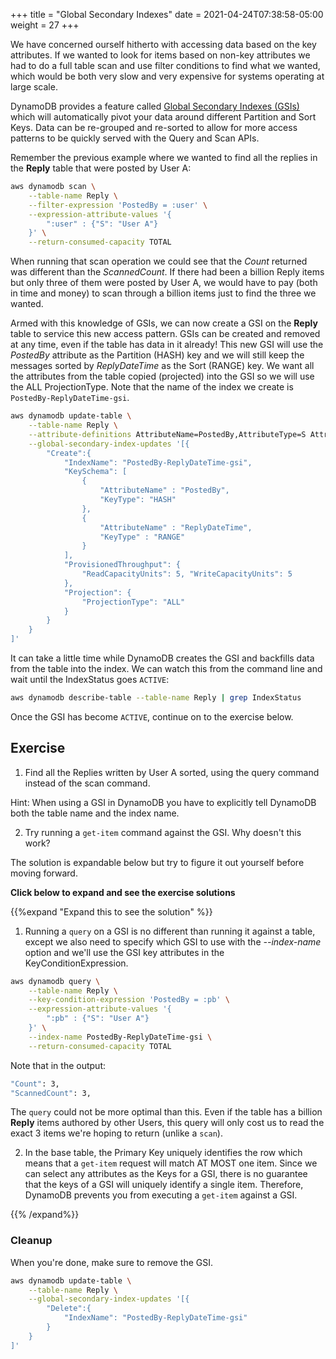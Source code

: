 +++
title = "Global Secondary Indexes"
date = 2021-04-24T07:38:58-05:00
weight = 27
+++

We have concerned ourself hitherto with accessing data based on the key attributes. If we wanted to look for items based on non-key attributes we had to do a full table scan and use filter conditions to find what we wanted, which would be both very slow and very expensive for systems operating at large scale.

DynamoDB provides a feature called [Global Secondary Indexes (GSIs)](https://docs.aws.amazon.com/amazondynamodb/latest/developerguide/GSI.html) which will automatically pivot your data around different Partition and Sort Keys. Data can be re-grouped and re-sorted to allow for more access patterns to be quickly served with the Query and Scan APIs.

Remember the previous example where we wanted to find all the replies in the **Reply** table that were posted by User A:

```bash
aws dynamodb scan \
    --table-name Reply \
    --filter-expression 'PostedBy = :user' \
    --expression-attribute-values '{
        ":user" : {"S": "User A"}
    }' \
    --return-consumed-capacity TOTAL
```

When running that scan operation we could see that the *Count* returned was different than the *ScannedCount*.  If there had been a billion Reply items but only three of them were posted by User A, we would have to pay (both in time and money) to scan through a billion items just to find the three we wanted.

Armed with this knowledge of GSIs, we can now create a GSI on the **Reply** table to service this new access pattern.  GSIs can be created and removed at any time, even if the table has data in it already! This new GSI will use the *PostedBy* attribute as the Partition (HASH) key and we will still keep the messages sorted by *ReplyDateTime* as the Sort (RANGE) key.  We want all the attributes from the table copied (projected) into the GSI so we will use the ALL ProjectionType.  Note that the name of the index we create is `PostedBy-ReplyDateTime-gsi`.

```bash
aws dynamodb update-table \
    --table-name Reply \
    --attribute-definitions AttributeName=PostedBy,AttributeType=S AttributeName=ReplyDateTime,AttributeType=S \
    --global-secondary-index-updates '[{
        "Create":{
            "IndexName": "PostedBy-ReplyDateTime-gsi",
            "KeySchema": [
                {
                    "AttributeName" : "PostedBy",
                    "KeyType": "HASH"
                },
                {
                    "AttributeName" : "ReplyDateTime",
                    "KeyType" : "RANGE"
                }
            ],
            "ProvisionedThroughput": {
                "ReadCapacityUnits": 5, "WriteCapacityUnits": 5
            },
            "Projection": {
                "ProjectionType": "ALL"
            }
        }
    }
]'
```

It can take a little time while DynamoDB creates the GSI and backfills data from the table into the index.  We can watch this from the command line and wait until the IndexStatus goes `ACTIVE`:

```bash
aws dynamodb describe-table --table-name Reply | grep IndexStatus
```

Once the GSI has become `ACTIVE`, continue on to the exercise below.

## Exercise

1. Find all the Replies written by User A sorted, using the query command instead of the scan command.

Hint: When using a GSI in DynamoDB you have to explicitly tell DynamoDB both the table name and the index name.

2. Try running a `get-item` command against the GSI.  Why doesn't this work?

The solution is expandable below but try to figure it out yourself before moving forward.

**Click below to expand and see the exercise solutions**

{{%expand "Expand this to see the solution" %}}

1. Running a `query` on a GSI is no different than running it against a table, except we also need to specify which GSI to use with the *\-\-index\-name* option and we'll use the GSI key attributes in the KeyConditionExpression.

```bash
aws dynamodb query \
    --table-name Reply \
    --key-condition-expression 'PostedBy = :pb' \
    --expression-attribute-values '{
        ":pb" : {"S": "User A"}
    }' \
    --index-name PostedBy-ReplyDateTime-gsi \
    --return-consumed-capacity TOTAL
```

Note that in the output:

```bash
"Count": 3,
"ScannedCount": 3,
```

The `query` could not be more optimal than this.  Even if the table has a billion **Reply** items authored by other Users, this query will only cost us to read the exact 3 items we're hoping to return (unlike a `scan`).

2. In the base table, the Primary Key uniquely identifies the row which means that a `get-item` request will match AT MOST one item. Since we can select any attributes as the Keys for a GSI, there is no guarantee that the keys of a GSI will uniquely identify a single item. Therefore, DynamoDB prevents you from executing a `get-item` against a GSI.

{{% /expand%}}

### Cleanup

When you're done, make sure to remove the GSI.

```bash
aws dynamodb update-table \
    --table-name Reply \
    --global-secondary-index-updates '[{
        "Delete":{
            "IndexName": "PostedBy-ReplyDateTime-gsi"
        }
    }
]'
```
